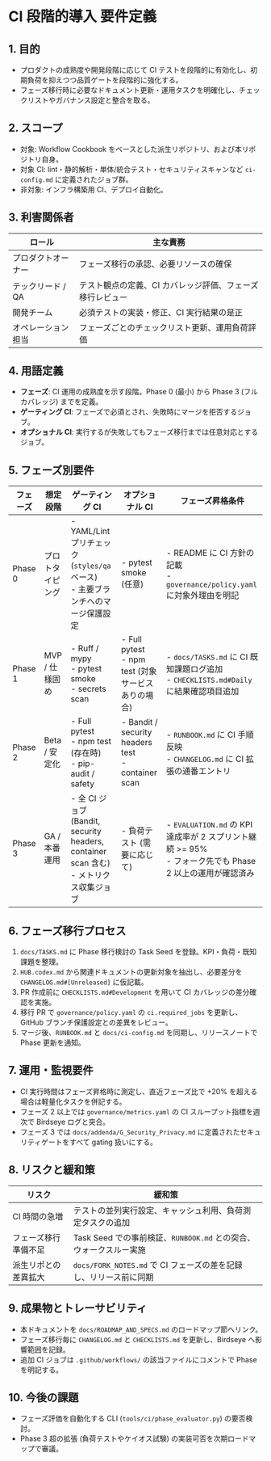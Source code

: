 # CI 段階的導入 要件定義

## 1. 目的
- プロダクトの成熟度や開発段階に応じて CI テストを段階的に有効化し、初期負荷を抑えつつ品質ゲートを段階的に強化する。
- フェーズ移行時に必要なドキュメント更新・運用タスクを明確化し、チェックリストやガバナンス設定と整合を取る。

## 2. スコープ
- 対象: Workflow Cookbook をベースとした派生リポジトリ、および本リポジトリ自身。
- 対象 CI: lint・静的解析・単体/統合テスト・セキュリティスキャンなど `ci-config.md` に定義されたジョブ群。
- 非対象: インフラ構築用 CI、デプロイ自動化。

## 3. 利害関係者
| ロール | 主な責務 |
| --- | --- |
| プロダクトオーナー | フェーズ移行の承認、必要リソースの確保 |
| テックリード / QA | テスト観点の定義、CI カバレッジ評価、フェーズ移行レビュー |
| 開発チーム | 必須テストの実装・修正、CI 実行結果の是正 |
| オペレーション担当 | フェーズごとのチェックリスト更新、運用負荷評価 |

## 4. 用語定義
- **フェーズ**: CI 運用の成熟度を示す段階。Phase 0 (最小) から Phase 3 (フルカバレッジ) までを定義。
- **ゲーティング CI**: フェーズで必須とされ、失敗時にマージを拒否するジョブ。
- **オプショナル CI**: 実行するが失敗してもフェーズ移行までは任意対応とするジョブ。

## 5. フェーズ別要件
| フェーズ | 想定段階 | ゲーティング CI | オプショナル CI | フェーズ昇格条件 |
| --- | --- | --- | --- | --- |
| Phase 0 | プロトタイピング | - YAML/Lint プリチェック (`styles/qa` ベース) <br> - 主要ブランチへのマージ保護設定 | - pytest smoke (任意) | - README に CI 方針の記載 <br> - `governance/policy.yaml` に対象外理由を明記 |
| Phase 1 | MVP / 仕様固め | - Ruff / mypy <br> - pytest smoke <br> - secrets scan | - Full pytest <br> - npm test (対象サービスありの場合) | - `docs/TASKS.md` に CI 既知課題ログ追加 <br> - `CHECKLISTS.md#Daily` に結果確認項目追加 |
| Phase 2 | Beta / 安定化 | - Full pytest <br> - npm test (存在時) <br> - pip-audit / safety | - Bandit / security headers test <br> - container scan | - `RUNBOOK.md` に CI 手順反映 <br> - `CHANGELOG.md` に CI 拡張の通番エントリ |
| Phase 3 | GA / 本番運用 | - 全 CI ジョブ (Bandit, security headers, container scan 含む) <br> - メトリクス収集ジョブ | - 負荷テスト (需要に応じて) | - `EVALUATION.md` の KPI 達成率が 2 スプリント継続 >= 95% <br> - フォーク先でも Phase 2 以上の運用が確認済み |

## 6. フェーズ移行プロセス
1. `docs/TASKS.md` に Phase 移行検討の Task Seed を登録。KPI・負荷・既知課題を整理。
2. `HUB.codex.md` から関連ドキュメントの更新対象を抽出し、必要差分を `CHANGELOG.md#[Unreleased]` に仮記載。
3. PR 作成前に `CHECKLISTS.md#Development` を用いて CI カバレッジの差分確認を実施。
4. 移行 PR で `governance/policy.yaml` の `ci.required_jobs` を更新し、GitHub ブランチ保護設定との差異をレビュー。
5. マージ後、`RUNBOOK.md` と `docs/ci-config.md` を同期し、リリースノートで Phase 更新を通知。

## 7. 運用・監視要件
- CI 実行時間はフェーズ昇格時に測定し、直近フェーズ比で +20% を超える場合は軽量化タスクを併記する。
- フェーズ 2 以上では `governance/metrics.yaml` の CI スループット指標を週次で Birdseye ログと突合。
- フェーズ 3 では `docs/addenda/G_Security_Privacy.md` に定義されたセキュリティゲートをすべて gating 扱いにする。

## 8. リスクと緩和策
| リスク | 緩和策 |
| --- | --- |
| CI 時間の急増 | テストの並列実行設定、キャッシュ利用、負荷測定タスクの追加 |
| フェーズ移行準備不足 | Task Seed での事前検証、`RUNBOOK.md` との突合、ウォークスルー実施 |
| 派生リポとの差異拡大 | `docs/FORK_NOTES.md` で CI フェーズの差を記録し、リリース前に同期 |

## 9. 成果物とトレーサビリティ
- 本ドキュメントを `docs/ROADMAP_AND_SPECS.md` のロードマップ節へリンク。
- フェーズ移行毎に `CHANGELOG.md` と `CHECKLISTS.md` を更新し、Birdseye へ影響範囲を記録。
- 追加 CI ジョブは `.github/workflows/` の該当ファイルにコメントで Phase を明記する。

## 10. 今後の課題
- フェーズ評価を自動化する CLI (`tools/ci/phase_evaluator.py`) の要否検討。
- Phase 3 超の拡張 (負荷テストやケイオス試験) の実装可否を次期ロードマップで審議。
